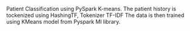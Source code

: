 Patient Classification using PySpark K-means.
The patient history is tockenized using HashingTF, Tokenizer TF-IDF
The data is then trained using KMeans model from Pyspark Ml library.
